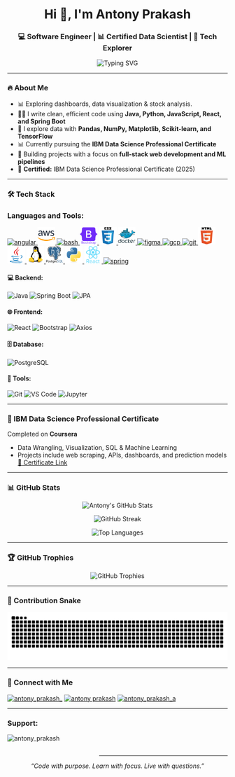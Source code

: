 <h1 align="center">Hi 👋, I'm Antony Prakash</h1>
<h3 align="center"> 💻 Software Engineer | 📊 Certified Data Scientist | 🚀 Tech Explorer</h3>

<p align="center">
  <img src="https://readme-typing-svg.demolab.com?font=Fira+Code&pause=1000&center=true&vCenter=true&width=435&lines=Building+Real-World+Tech+Solutions;Lifelong+Learner+%26+Code+Explorer;Fighting+Mobile+Addiction+Like+a+Pro!" alt="Typing SVG" />
</p>

---

### 🔥 About Me

<!-- - 🚀 Building a **Blood Bank Management System** using **Spring Boot, React, PostgreSQL**. -->
- 📊 Exploring dashboards, data visualization & stock analysis.
- 🧑‍💻 I write clean, efficient code using **Java, Python, JavaScript, React, and Spring Boot**
- 🧠 I explore data with **Pandas, NumPy, Matplotlib, Scikit-learn, and TensorFlow**
- 📊 Currently pursuing the **IBM Data Science Professional Certificate**
- 🎯 Building projects with a focus on **full-stack web development and ML pipelines**
- 📜 **Certified:** IBM Data Science Professional Certificate (2025)

---

### 🛠️ Tech Stack


<h3 align="left">Languages and Tools:</h3>
<p align="left"> <a href="https://angular.io" target="_blank" rel="noreferrer"> <img src="https://angular.io/assets/images/logos/angular/angular.svg" alt="angular" width="40" height="40"/> </a> <a href="https://aws.amazon.com" target="_blank" rel="noreferrer"> <img src="https://raw.githubusercontent.com/devicons/devicon/master/icons/amazonwebservices/amazonwebservices-original-wordmark.svg" alt="aws" width="40" height="40"/> </a> <a href="https://www.gnu.org/software/bash/" target="_blank" rel="noreferrer"> <img src="https://www.vectorlogo.zone/logos/gnu_bash/gnu_bash-icon.svg" alt="bash" width="40" height="40"/> </a> <a href="https://getbootstrap.com" target="_blank" rel="noreferrer"> <img src="https://raw.githubusercontent.com/devicons/devicon/master/icons/bootstrap/bootstrap-plain-wordmark.svg" alt="bootstrap" width="40" height="40"/> </a> <a href="https://www.w3schools.com/css/" target="_blank" rel="noreferrer"> <img src="https://raw.githubusercontent.com/devicons/devicon/master/icons/css3/css3-original-wordmark.svg" alt="css3" width="40" height="40"/> </a> <a href="https://www.docker.com/" target="_blank" rel="noreferrer"> <img src="https://raw.githubusercontent.com/devicons/devicon/master/icons/docker/docker-original-wordmark.svg" alt="docker" width="40" height="40"/> </a> <a href="https://www.figma.com/" target="_blank" rel="noreferrer"> <img src="https://www.vectorlogo.zone/logos/figma/figma-icon.svg" alt="figma" width="40" height="40"/> </a> <a href="https://cloud.google.com" target="_blank" rel="noreferrer"> <img src="https://www.vectorlogo.zone/logos/google_cloud/google_cloud-icon.svg" alt="gcp" width="40" height="40"/> </a> <a href="https://git-scm.com/" target="_blank" rel="noreferrer"> <img src="https://www.vectorlogo.zone/logos/git-scm/git-scm-icon.svg" alt="git" width="40" height="40"/> </a> <a href="https://www.w3.org/html/" target="_blank" rel="noreferrer"> <img src="https://raw.githubusercontent.com/devicons/devicon/master/icons/html5/html5-original-wordmark.svg" alt="html5" width="40" height="40"/> </a> <a href="https://www.java.com" target="_blank" rel="noreferrer"> <img src="https://raw.githubusercontent.com/devicons/devicon/master/icons/java/java-original.svg" alt="java" width="40" height="40"/> </a> <a href="https://www.linux.org/" target="_blank" rel="noreferrer"> <img src="https://raw.githubusercontent.com/devicons/devicon/master/icons/linux/linux-original.svg" alt="linux" width="40" height="40"/> </a> <a href="https://www.postgresql.org" target="_blank" rel="noreferrer"> <img src="https://raw.githubusercontent.com/devicons/devicon/master/icons/postgresql/postgresql-original-wordmark.svg" alt="postgresql" width="40" height="40"/> </a> <a href="https://www.python.org" target="_blank" rel="noreferrer"> <img src="https://raw.githubusercontent.com/devicons/devicon/master/icons/python/python-original.svg" alt="python" width="40" height="40"/> </a> <a href="https://reactjs.org/" target="_blank" rel="noreferrer"> <img src="https://raw.githubusercontent.com/devicons/devicon/master/icons/react/react-original-wordmark.svg" alt="react" width="40" height="40"/> </a> <a href="https://spring.io/" target="_blank" rel="noreferrer"> <img src="https://www.vectorlogo.zone/logos/springio/springio-icon.svg" alt="spring" width="40" height="40"/> </a> </p>


#### 💻 Backend:
![Java](https://img.shields.io/badge/Java-ED8B00?style=for-the-badge&logo=java&logoColor=white)
![Spring Boot](https://img.shields.io/badge/Spring%20Boot-6DB33F?style=for-the-badge&logo=spring-boot&logoColor=white)
![JPA](https://img.shields.io/badge/JPA-000000?style=for-the-badge&logo=hibernate&logoColor=white)

#### 🌐 Frontend:
![React](https://img.shields.io/badge/React-20232A?style=for-the-badge&logo=react&logoColor=61DAFB)
![Bootstrap](https://img.shields.io/badge/Bootstrap-563D7C?style=for-the-badge&logo=bootstrap&logoColor=white)
![Axios](https://img.shields.io/badge/Axios-5A29E4?style=for-the-badge)

#### 🗄️ Database:
![PostgreSQL](https://img.shields.io/badge/PostgreSQL-316192?style=for-the-badge&logo=postgresql&logoColor=white)

#### 🧰 Tools:
![Git](https://img.shields.io/badge/Git-F05032?style=for-the-badge&logo=git&logoColor=white)
![VS Code](https://img.shields.io/badge/VS%20Code-007ACC?style=for-the-badge&logo=visual-studio-code&logoColor=white)
![Jupyter](https://img.shields.io/badge/Jupyter-F37626?style=for-the-badge&logo=jupyter&logoColor=white)

---

### 📘 IBM Data Science Professional Certificate  
Completed on **Coursera**  
- Data Wrangling, Visualization, SQL & Machine Learning
- Projects include web scraping, APIs, dashboards, and prediction models  
[🔗 Certificate Link](https://coursera.org/verify/YOUR-CERTIFICATE-ID)

---

### 📊 GitHub Stats

<p align="center">
  <img src="https://github-readme-stats.vercel.app/api?username=AntonyprakashAP&show_icons=true&theme=tokyonight" alt="Antony's GitHub Stats" />
</p>

<p align="center">
  <img src="https://github-readme-streak-stats.herokuapp.com/?user=AntonyprakashAP&theme=tokyonight" alt="GitHub Streak" />
</p>

<p align="center">
  <img src="https://github-readme-stats.vercel.app/api/top-langs/?username=AntonyprakashAP&layout=compact&theme=tokyonight" alt="Top Languages" />
</p>

---

### 🏆 GitHub Trophies

<p align="center">
  <img src="https://github-profile-trophy.vercel.app/?username=AntonyprakashAP&theme=onedark&no-frame=true&no-bg=true&margin-w=4" alt="GitHub Trophies" />
</p>

---

### 🐍 Contribution Snake

<p align="center">
<!--     ![snake gif](https://github.com/AntonyprakashAP/AntonyprakashAP/blob/output/snake.svg) -->
    <img src="https://github.com/AntonyprakashAP/AntonyprakashAP/blob/output/github-contribution-grid-snake.svg" alt="Snake animation" />
</p>

---

### 🤝 Connect with Me

<p align="left">
<a href="https://dev.to/antony_prakash_" target="blank"><img align="center" src="https://raw.githubusercontent.com/rahuldkjain/github-profile-readme-generator/master/src/images/icons/Social/devto.svg" alt="antony_prakash_" height="30" width="40" /></a>
<a href="https://linkedin.com/in/antony prakash" target="blank"><img align="center" src="https://raw.githubusercontent.com/rahuldkjain/github-profile-readme-generator/master/src/images/icons/Social/linked-in-alt.svg" alt="antony prakash" height="30" width="40" /></a>
<a href="https://www.leetcode.com/antony_prakash_a" target="blank"><img align="center" src="https://raw.githubusercontent.com/rahuldkjain/github-profile-readme-generator/master/src/images/icons/Social/leet-code.svg" alt="antony_prakash_a" height="30" width="40" /></a>
</p>


---


<h3 align="left">Support:</h3>
<p><a href="https://www.buymeacoffee.com/antony_prakash"> <img align="left" src="https://cdn.buymeacoffee.com/buttons/v2/default-yellow.png" height="50" width="210" alt="antony_prakash" /></a></p><br><br>

---

<p align="center"><i>“Code with purpose. Learn with focus. Live with questions.”</i></p>
